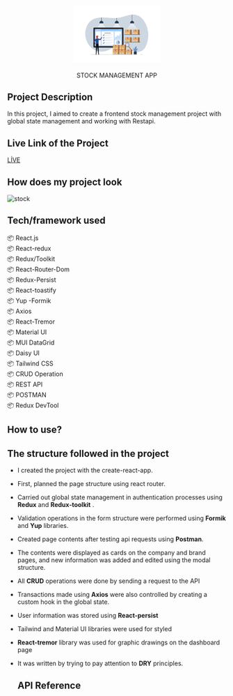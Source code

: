 <div align="center" >
 <img src='./loginimage.png' width='200px' ></div>
  <br>

  <div align="center" color="blue">
 STOCK MANAGEMENT APP </div>

## Project Description

In this project, I aimed to create a frontend stock management project with global state management and working with Restapi.

##  Live Link of the Project
[LİVE](https://stock-app-zlhshn.vercel.app/)

## How does my project look
![stock]()

## Tech/framework used
📦 React.js <br>
📦 React-redux <br>
📦 Redux/Toolkit <br>
📦 React-Router-Dom <br>
📦 Redux-Persist <br>
📦 React-toastify <br>
📦 Yup -Formik <br>
📦 Axios <br>
📦 React-Tremor <br>
📦 Material UI <br>
📦 MUI DataGrid <br>
📦 Daisy UI <br>
📦 Tailwind CSS <br>
📦 CRUD Operation <br>
📦 REST API <br>
📦 POSTMAN <br>
📦 Redux DevTool <br>

## How to use?

## The structure followed in the project

- I created the project with the create-react-app.
- First, planned the page structure using react router.
- Carried out global state management in authentication processes using **Redux** and **Redux-toolkit** .
- Validation operations in the form structure were performed using **Formik** and **Yup** libraries.
- Created page contents after testing api requests using **Postman**.
- The contents were displayed as cards on the company and brand pages, and new information was added and edited using the modal structure.
- All **CRUD** operations were done by sending a request to the API
- Transactions made using **Axios** were also controlled by creating a custom hook in the global state.
- User information was stored using **React-persist**
- Tailwind and Material UI libraries were used for styled
- **React-tremor** library was used for graphic drawings on the dashboard page
- It was written by trying to pay attention to **DRY** principles.

  ## API Reference
  
